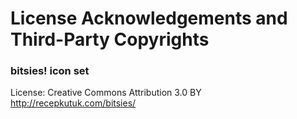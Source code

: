 
# License Acknowledgements and Third-Party Copyrights

### bitsies! icon set
License: Creative Commons Attribution 3.0 BY 
http://recepkutuk.com/bitsies/

